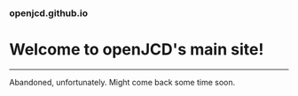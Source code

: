 ### openjcd.github.io
# Welcome to openJCD's main site!
---
Abandoned, unfortunately. Might come back some time soon.
